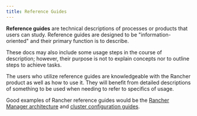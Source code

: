 ```yaml
---
title: Reference Guides
---
```


**Reference guides** are technical descriptions of processes or products that users can study. Reference guides are designed to be "information-oriented" and their primary function is to describe.

These docs may also include some usage steps in the course of description; however, their purpose is not to explain concepts nor to outline steps to achieve tasks. 

The users who utilize reference guides are knowledgeable with the Rancher product as well as how to use it. They will benefit from detailed descriptions of something to be used when needing to refer to specifics of usage.

Good examples of Rancher reference guides would be the [Rancher Manager architecture](../docs/pages-for-subheaders/rancher-manager-architecture.md) and [cluster configuration guides](../docs/pages-for-subheaders/cluster-configuration.md).
